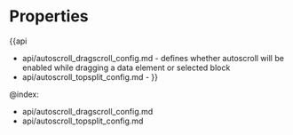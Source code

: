 Properties
==========

{{api
- api/autoscroll_dragscroll_config.md - defines whether autoscroll will be enabled while dragging a data element or selected block
- api/autoscroll_topsplit_config.md - 
}}

@index:
- api/autoscroll_dragscroll_config.md
- api/autoscroll_topsplit_config.md

